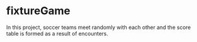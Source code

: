# fixtureGame
In this project, soccer teams meet randomly with each other and the score table is formed as a result of encounters.
